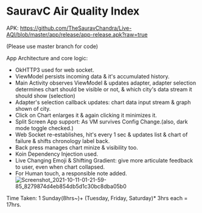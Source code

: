 # SauravC Air Quality Index
APK: https://github.com/TheSauravChandra/Live-AQI/blob/master/app/release/app-release.apk?raw=true

(Please use master branch for code)

App Architecture and core logic:

- OkHTTP3 used for web socket.
- ViewModel persists incoming data & it's accumulated history.
- Main Activity observes ViewModel & updates adapter,
  adapter selection determines chart should be visible or not,
  & which city's data stream it should show (selection)
- Adapter's selection callback updates: chart data input stream & graph shown of city.
- Click on Chart enlarges it & again clicking it minimizes it.
- Split Screen App support: As VM survives Config Change.(also, dark mode toggle checked.)
- Web Socket re-establishes, hit's every 1 sec & updates list & chart of failure & shifts chronology label back.
- Back press manages chart minize & visibility too.
- Koin Dependency Injection used.
- Live Changing Emoji & Shifting Gradient: give more articulate feedback to user, even when chart collapsed.
- For Human touch, a responsible note added.
![Screenshot_2021-10-11-01-21-59-85_8279874d4eb854db5d1c30bc8dba05b0](https://user-images.githubusercontent.com/6492559/136711119-6e6ab94c-83b7-4267-bd4b-f9def14ee59d.jpg)

Time Taken: 1 Sunday(8hrs~)+ (Tuesday, Friday, Saturday)* 3hrs each = 17hrs.
